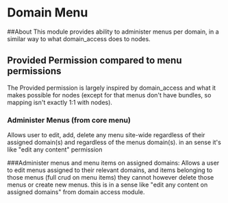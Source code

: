 # Domain Menu
##About
This module provides ability to administer menus per domain, in a similar way to what domain_access does to nodes.

## Provided Permission compared to menu permissions
The Provided permission is largely inspired by domain_access and what it makes possible for nodes (except for that menus
 don't have bundles, so mapping isn't exactly 1:1 with nodes).

### Administer Menus (from core menu)
Allows user to edit, add, delete any menu site-wide regardless of their assigned domain(s) and regardless of the menus
domain(s). in an sense it's like "edit any content" permission

###Administer menus and menu items on assigned domains:
Allows a user to edit menus assigned to their relevant domains, and items belonging to those menus (full crud on menu items) they cannot however delete those menus or create new menus. this is in a sense like "edit any content on assigned domains" from domain access module.
